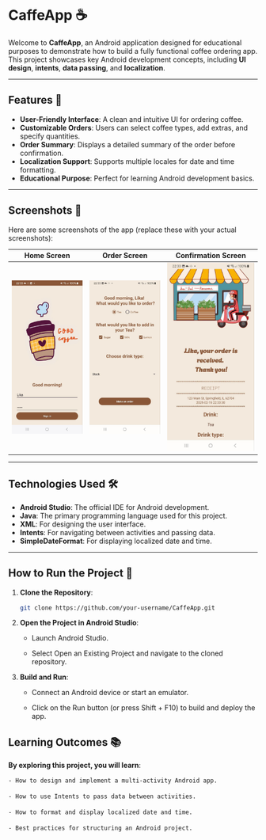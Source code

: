 # CaffeApp ☕

Welcome to **CaffeApp**, an Android application designed for educational purposes to demonstrate how to build a fully functional coffee ordering app. This project showcases key Android development concepts, including **UI design**, **intents**, **data passing**, and **localization**.

---

## Features 🌟

- **User-Friendly Interface**: A clean and intuitive UI for ordering coffee.
- **Customizable Orders**: Users can select coffee types, add extras, and specify quantities.
- **Order Summary**: Displays a detailed summary of the order before confirmation.
- **Localization Support**: Supports multiple locales for date and time formatting.
- **Educational Purpose**: Perfect for learning Android development basics.

---

## Screenshots 📸

Here are some screenshots of the app (replace these with your actual screenshots):

| **Home Screen** | **Order Screen** | **Confirmation Screen** |
|-----------------|------------------|-------------------------|
| ![Home Screen](./screenshots/screenshot_home.jpg) | ![Order Screen](./screenshots/screenshot_order.jpg) | ![Confirmation Screen](./screenshots/screenshot_confirmation.jpg) |

---

## Technologies Used 🛠️

- **Android Studio**: The official IDE for Android development.
- **Java**: The primary programming language used for this project.
- **XML**: For designing the user interface.
- **Intents**: For navigating between activities and passing data.
- **SimpleDateFormat**: For displaying localized date and time.

---

## How to Run the Project 🚀

1. **Clone the Repository**:
   ```bash
   git clone https://github.com/your-username/CaffeApp.git

   ```
2. **Open the Project in Android Studio**:

   - Launch Android Studio.

   - Select Open an Existing Project and navigate to the cloned repository.

2. **Build and Run**:

    - Connect an Android device or start an emulator.

    - Click on the Run button (or press Shift + F10) to build and deploy the app.

## Learning Outcomes 📚

**By exploring this project, you will learn**:

    - How to design and implement a multi-activity Android app.

    - How to use Intents to pass data between activities.

    - How to format and display localized date and time.

    - Best practices for structuring an Android project.